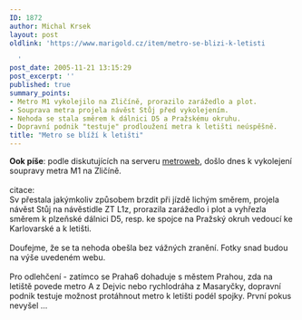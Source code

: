 ```yaml
---
ID: 1872
author: Michal Krsek
layout: post
oldlink: 'https://www.marigold.cz/item/metro-se-blizi-k-letisti

  '
post_date: 2005-11-21 13:15:29
post_excerpt: ''
published: true
summary_points:
- Metro M1 vykolejilo na Zličíně, prorazilo zarážedlo a plot.
- Souprava metra projela návěst Stůj před vykolejením.
- Nehoda se stala směrem k dálnici D5 a Pražskému okruhu.
- Dopravní podnik "testuje" prodloužení metra k letišti neúspěšně.
title: "Metro se blíží k letišti"
---
```


<p><strong>Ook píše</strong>: podle&nbsp;diskutujících na serveru&nbsp;<a href="http://metroweb.cz/diskuze/viewtopic.php?p=28283" >metroweb</a>, došlo dnes k vykolejení soupravy metra&nbsp;M1 na Zličíně. <br /><br />citace:<br />Sv přestala jakýmkoliv způsobem brzdit při jízdě lichým směrem, projela návěst Stůj na návěstidle ZT L1z, prorazila zarážedlo i plot a vyhřezla směrem k plzeňské dálnici D5, resp. ke spojce na Pražský okruh vedoucí ke Karlovarské a k letišti. <br /><br />Doufejme, že se ta nehoda obešla bez vážných zranění. Fotky snad budou na výše uvedeném webu.<br /><br />Pro odlehčení - zatímco se Praha6 dohaduje s městem Prahou, zda na letiště povede metro A z Dejvic nebo rychlodráha z Masaryčky, dopravní podnik testuje možnost protáhnout metro k letišti podél spojky. První pokus nevyšel ...
</p>
